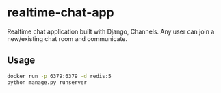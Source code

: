 # realtime-chat-app

Realtime chat application built with Django, Channels. Any user can join a new/existing chat room and communicate.


## Usage
```bash
docker run -p 6379:6379 -d redis:5
python manage.py runserver
```

